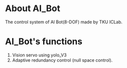# About AI_Bot
The control system of AI Bot(8-DOF) made by TKU ICLab.

# AI_Bot's functions
1. Vision servo using yolo_V3
2. Adaptive redundancy control (null space control).
